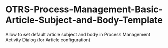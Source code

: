 # OTRS-Process-Management-Basic-Article-Subject-and-Body-Template
Allow to set default article subject and body in Process Management Activity Dialog (for Article configuration)

